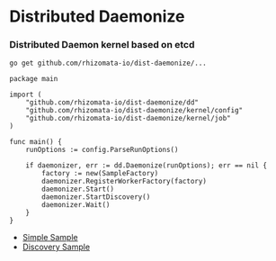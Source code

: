 # Distributed Daemonize

### Distributed Daemon kernel based on etcd

```
go get github.com/rhizomata-io/dist-daemonize/...
```


``` golang
package main

import (
	"github.com/rhizomata-io/dist-daemonize/dd"
	"github.com/rhizomata-io/dist-daemonize/kernel/config"
	"github.com/rhizomata-io/dist-daemonize/kernel/job"
)

func main() {
	runOptions := config.ParseRunOptions()

	if daemonizer, err := dd.Daemonize(runOptions); err == nil {
		factory := new(SampleFactory)
		daemonizer.RegisterWorkerFactory(factory)
		daemonizer.Start()
		daemonizer.StartDiscovery()
		daemonizer.Wait()
	}
}
```


* [Simple Sample](http://github.com/rhizomata-io/dist-daemonize/tree/master/samples/simple)
* [Discovery Sample](http://github.com/rhizomata-io/dist-daemonize/tree/master/samples/discovery)